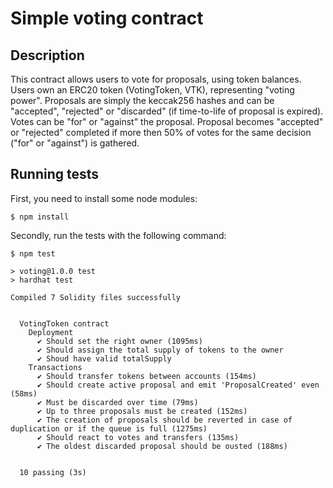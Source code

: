 # Simple voting contract

## Description

This contract allows users to vote for proposals, using token balances. Users own an ERC20 token (VotingToken, VTK), representing "voting power". Proposals are simply the keccak256 hashes and can be "accepted", "rejected" or "discarded" (if time-to-life of proposal is expired). Votes can be "for" or "against" the proposal. Proposal becomes "accepted" or "rejected" completed if more then 50% of votes for the same decision ("for" or "against") is gathered.

## Running tests

First, you need to install some node modules:
```
$ npm install
```

Secondly, run the tests with the following command:
```
$ npm test

> voting@1.0.0 test
> hardhat test

Compiled 7 Solidity files successfully


  VotingToken contract
    Deployment
      ✔ Should set the right owner (1095ms)
      ✔ Should assign the total supply of tokens to the owner
      ✔ Shoud have valid totalSupply
    Transactions
      ✔ Should transfer tokens between accounts (154ms)
      ✔ Should create active proposal and emit 'ProposalCreated' even (58ms)
      ✔ Must be discarded over time (79ms)
      ✔ Up to three proposals must be created (152ms)
      ✔ The creation of proposals should be reverted in case of duplication or if the queue is full (1275ms)
      ✔ Should react to votes and transfers (135ms)
      ✔ The oldest discarded proposal should be ousted (188ms)


  10 passing (3s)
```
